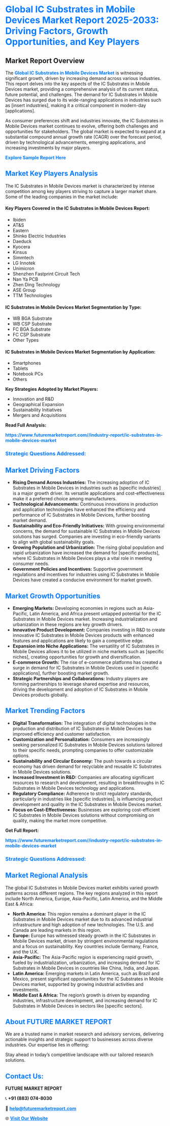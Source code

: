 <h1 style="color: #007BFF;">Global IC Substrates in Mobile Devices Market Report 2025-2033: Driving Factors, Growth Opportunities, and Key Players</h1>

<section id="overview">
<h2>Market Report Overview</h2>
<p>The <a href="https://www.futuremarketreport.com//industry-report/ic-substrates-in-mobile-devices-market" style="color: #007BFF; text-decoration: none;"><strong>Global IC Substrates in Mobile Devices Market</strong></a> is witnessing significant growth, driven by increasing demand across various industries. This report delves into the key aspects of the IC Substrates in Mobile Devices market, providing a comprehensive analysis of its current status, future potential, and challenges. The demand for IC Substrates in Mobile Devices has surged due to its wide-ranging applications in industries such as [insert industries], making it a critical component in modern-day [applications].</p>
<p>As consumer preferences shift and industries innovate, the IC Substrates in Mobile Devices market continues to evolve, offering both challenges and opportunities for stakeholders. The global market is expected to expand at a substantial compound annual growth rate (CAGR) over the forecast period, driven by technological advancements, emerging applications, and increasing investments by major players.</p>
</section>

<section id="overview">
<p><a href="https://www.futuremarketreport.com//request-sample/reportId=82375" style="color: #007BFF; text-decoration: none;"><strong>Explore Sample Report Here</strong></a></p>
</section>

<section id="key-players">
<h2 style="color: #007BFF;">Market Key Players Analysis</h2>
<p>The IC Substrates in Mobile Devices market is characterized by intense competition among key players striving to capture a larger market share. Some of the leading companies in the market include:</p>
<h4>Key Players Covered in the IC Substrates in Mobile Devices Report:</h4>
<ul><li>Ibiden</li><li>AT&amp;S</li><li>Eastern</li><li>Shinko Electric Industries</li><li>Daeduck</li><li>Kyocera</li><li>Kinsus</li><li>Simmtech</li><li>LG Innotek</li><li>Unimicron</li><li>Shenzhen Fastprint Circuit Tech</li><li>Nan Ya PCB</li><li>Zhen Ding Technology</li><li>ASE Group</li><li>TTM Technologies</li></ul>
<h4>IC Substrates in Mobile Devices Market Segmentation by Type:</h4>
<ul><li>WB BGA Substrate</li><li>WB CSP Substrate</li><li>FC BGA Substrate</li><li>FC CSP Substrate</li><li>Other Types</li></ul>

<h4>IC Substrates in Mobile Devices Market Segmentation by Application:</h4>
<ul><li>Smartphones</li><li>Tablets</li><li>Notebook PCs</li><li>Others</li></ul>
<p><strong>Key Strategies Adopted by Market Players:</strong></p>
<ul>
<li>Innovation and R&D</li>
<li>Geographical Expansion</li>
<li>Sustainability Initiatives</li>
<li>Mergers and Acquisitions</li>
</ul>
</section>

<section>
<p><strong>Read Full Analysis: </strong></p><a href="https://www.futuremarketreport.com//industry-report/ic-substrates-in-mobile-devices-market" style="color: #007BFF; text-decoration: none;"><strong>https://www.futuremarketreport.com//industry-report/ic-substrates-in-mobile-devices-market</strong></a>
<h3 style="color: #007BFF;">Strategic Questions Addressed:</h3>
</section>

<section id="driving-factors">
<h2 style="color: #007BFF;">Market Driving Factors</h2>
<ul>
<li><strong>Rising Demand Across Industries:</strong> The increasing adoption of IC Substrates in Mobile Devices in industries such as [specific industries] is a major growth driver. Its versatile applications and cost-effectiveness make it a preferred choice among manufacturers.</li>
<li><strong>Technological Advancements:</strong> Continuous innovations in production and application technologies have enhanced the efficiency and performance of IC Substrates in Mobile Devices, further boosting market demand.</li>
<li><strong>Sustainability and Eco-Friendly Initiatives:</strong> With growing environmental concerns, the demand for sustainable IC Substrates in Mobile Devices solutions has surged. Companies are investing in eco-friendly variants to align with global sustainability goals.</li>
<li><strong>Growing Population and Urbanization:</strong> The rising global population and rapid urbanization have increased the demand for [specific products], where IC Substrates in Mobile Devices plays a vital role in meeting consumer needs.</li>
<li><strong>Government Policies and Incentives:</strong> Supportive government regulations and incentives for industries using IC Substrates in Mobile Devices have created a conducive environment for market growth.</li>
</ul>
</section>

<section id="growth-opportunities">
<h2 style="color: #007BFF;">Market Growth Opportunities</h2>
<ul>
<li><strong>Emerging Markets:</strong> Developing economies in regions such as Asia-Pacific, Latin America, and Africa present untapped potential for the IC Substrates in Mobile Devices market. Increasing industrialization and urbanization in these regions are key growth drivers.</li>
<li><strong>Innovative Product Development:</strong> Companies investing in R&D to create innovative IC Substrates in Mobile Devices products with enhanced features and applications are likely to gain a competitive edge.</li>
<li><strong>Expansion into Niche Applications:</strong> The versatility of IC Substrates in Mobile Devices allows it to be utilized in niche markets such as [specific niches], creating opportunities for growth and diversification.</li>
<li><strong>E-commerce Growth:</strong> The rise of e-commerce platforms has created a surge in demand for IC Substrates in Mobile Devices used in [specific applications], further boosting market growth.</li>
<li><strong>Strategic Partnerships and Collaborations:</strong> Industry players are forming partnerships to leverage shared expertise and resources, driving the development and adoption of IC Substrates in Mobile Devices products globally.</li>
</ul>
</section>

<section id="trending-factors">
<h2 style="color: #007BFF;">Market Trending Factors</h2>
<ul>
<li><strong>Digital Transformation:</strong> The integration of digital technologies in the production and distribution of IC Substrates in Mobile Devices has improved efficiency and customer satisfaction.</li>
<li><strong>Customization and Personalization:</strong> Consumers are increasingly seeking personalized IC Substrates in Mobile Devices solutions tailored to their specific needs, prompting companies to offer customizable options.</li>
<li><strong>Sustainability and Circular Economy:</strong> The push towards a circular economy has driven demand for recyclable and reusable IC Substrates in Mobile Devices solutions.</li>
<li><strong>Increased Investment in R&D:</strong> Companies are allocating significant resources to research and development, resulting in breakthroughs in IC Substrates in Mobile Devices technology and applications.</li>
<li><strong>Regulatory Compliance:</strong> Adherence to strict regulatory standards, particularly in industries like [specific industries], is influencing product development and quality in the IC Substrates in Mobile Devices market.</li>
<li><strong>Focus on Cost-Effectiveness:</strong> Businesses are exploring cost-efficient IC Substrates in Mobile Devices solutions without compromising on quality, making the market more competitive.</li>
</ul>
</section>

<section>
<p><strong>Get Full Report: </strong></p><a href="https://www.futuremarketreport.com//industry-report/ic-substrates-in-mobile-devices-market" style="color: #007BFF; text-decoration: none;"><strong>https://www.futuremarketreport.com//industry-report/ic-substrates-in-mobile-devices-market</strong></a>
<h3 style="color: #007BFF;">Strategic Questions Addressed:</h3>
</section>


<section id="regional-analysis">
<h2 style="color: #007BFF;">Market Regional Analysis</h2>
<p>The global IC Substrates in Mobile Devices market exhibits varied growth patterns across different regions. The key regions analyzed in this report include North America, Europe, Asia-Pacific, Latin America, and the Middle East & Africa:</p>
<ul>
<li><strong>North America:</strong> This region remains a dominant player in the IC Substrates in Mobile Devices market due to its advanced industrial infrastructure and high adoption of new technologies. The U.S. and Canada are leading markets in this region.</li>
<li><strong>Europe:</strong> Europe has witnessed steady growth in the IC Substrates in Mobile Devices market, driven by stringent environmental regulations and a focus on sustainability. Key countries include Germany, France, and the U.K.</li>
<li><strong>Asia-Pacific:</strong> The Asia-Pacific region is experiencing rapid growth, fueled by industrialization, urbanization, and increasing demand for IC Substrates in Mobile Devices in countries like China, India, and Japan.</li>
<li><strong>Latin America:</strong> Emerging markets in Latin America, such as Brazil and Mexico, present significant opportunities for the IC Substrates in Mobile Devices market, supported by growing industrial activities and investments.</li>
<li><strong>Middle East & Africa:</strong> The region’s growth is driven by expanding industries, infrastructure development, and increasing demand for IC Substrates in Mobile Devices in sectors like [specific sectors].</li>
</ul>
</section>

<footer>
<h2 style="color: #007BFF;">About FUTURE MARKET REPORT</h2>
<p>We are a trusted name in market research and advisory services, delivering actionable insights and strategic support to businesses across diverse industries. Our expertise lies in offering:</p>

<p>Stay ahead in today’s competitive landscape with our tailored research solutions.</p>

<h2 style="color: #007BFF;">Contact Us:</h2>
<p><strong>FUTURE MARKET REPORT</strong></p>
<p>📞 <strong>+91 (883) 074-8030</strong></p>
<p>📧 <strong><a href="mailto:help@futuremarketreport.com" style="color: #007BFF;">help@futuremarketreport.com</a></strong></p>
<p>🌐 <strong><a href="https://www.futuremarketreport.com/" style="color: #007BFF;">Visit Our Website</a></strong></p>
</footer>